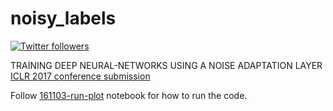 # noisy_labels
<a target="_blank" href="http://twitter.com/udibr"><img alt='Twitter followers' src="https://img.shields.io/twitter/follow/udibr.svg?style=social"></a>

TRAINING DEEP NEURAL-NETWORKS USING A NOISE ADAPTATION LAYER
[ICLR 2017 conference submission](http://openreview.net/forum?id=H12GRgcxg)

Follow [161103-run-plot](./161103-run-plot.ipynb) notebook for how to run the code.
